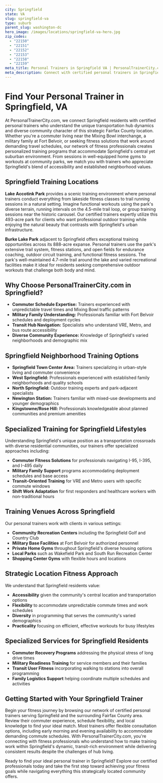```yaml
---
city: Springfield
state: VA
slug: springfield-va
type: suburb
parent_slug: washington-dc
hero_image: /images/locations/springfield-va-hero.jpg
zip_codes:
  - "22150"
  - "22151"
  - "22152"
  - "22153"
  - "22158"
  - "22159"
meta_title: Personal Trainers in Springfield VA | PersonalTrainerCity.com
meta_description: Connect with certified personal trainers in Springfield. Find fitness coaches for commuter-focused training, family workouts, and Mixing Bowl area sessions in this strategic Fairfax County hub.
---
```


# Find Your Personal Trainer in Springfield, VA

At PersonalTrainerCity.com, we connect Springfield residents with certified personal trainers who understand the unique transportation hub dynamics and diverse community character of this strategic Fairfax County location. Whether you're a commuter living near the Mixing Bowl interchange, a military family at Fort Belvoir, or seeking fitness solutions that work around demanding travel schedules, our network of fitness professionals creates personalized training programs that accommodate Springfield's central yet suburban environment. From sessions in well-equipped home gyms to workouts at community parks, we match you with trainers who appreciate Springfield's blend of accessibility and established neighborhood values.

## Springfield Training Locations

**Lake Accotink Park** provides a scenic training environment where personal trainers conduct everything from lakeside fitness classes to trail running sessions in a natural setting. Imagine functional workouts using the park's diverse terrain, running intervals on the 4.5-mile trail loop, or group training sessions near the historic carousel. Our certified trainers expertly utilize this 493-acre park for clients who want professional outdoor training while enjoying the natural beauty that contrasts with Springfield's urban infrastructure.

**Burke Lake Park** adjacent to Springfield offers exceptional training opportunities across its 888-acre expanse. Personal trainers use the park's extensive trail system, fitness stations, and open fields for endurance coaching, outdoor circuit training, and functional fitness sessions. The park's well-maintained 4.7-mile trail around the lake and varied recreational facilities make it ideal for residents seeking comprehensive outdoor workouts that challenge both body and mind.

## Why Choose PersonalTrainerCity.com in Springfield?

*   **Commuter Schedule Expertise:** Trainers experienced with unpredictable travel times and Mixing Bowl traffic patterns
*   **Military Family Understanding:** Professionals familiar with Fort Belvoir schedules and deployment cycles
*   **Transit Hub Navigation:** Specialists who understand VRE, Metro, and bus route accessibility
*   **Diverse Community Experience:** Knowledge of Springfield's varied neighborhoods and demographic mix

## Springfield Neighborhood Training Options

- **Springfield Town Center Area:** Trainers specializing in urban-style living and commuter convenience
- **West Springfield:** Professionals experienced with established family neighborhoods and quality schools
- **North Springfield:** Outdoor training experts and park-adjacent specialists
- **Newington Station:** Trainers familiar with mixed-use developments and younger demographics
- **Kingstowne/Rose Hill:** Professionals knowledgeable about planned communities and premium amenities

## Specialized Training for Springfield Lifestyles

Understanding Springfield's unique position as a transportation crossroads with diverse residential communities, our trainers offer specialized approaches including:

*   **Commuter Fitness Solutions** for professionals navigating I-95, I-395, and I-495 daily
*   **Military Family Support** programs accommodating deployment schedules and base access
*   **Transit-Oriented Training** for VRE and Metro users with specific commute windows
*   **Shift Work Adaptation** for first responders and healthcare workers with non-traditional hours

## Training Venues Across Springfield

Our personal trainers work with clients in various settings:
- **Community Recreation Centers** including the Springfield Golf and Country Club
- **Military Base Facilities** at Fort Belvoir for authorized personnel
- **Private Home Gyms** throughout Springfield's diverse housing options
- **Local Parks** such as Wakefield Park and South Run Recreation Center
- **Shopping Center Gyms** with flexible hours and locations

## Strategic Location Fitness Approach

We understand that Springfield residents value:
- **Accessibility** given the community's central location and transportation options
- **Flexibility** to accommodate unpredictable commute times and work schedules
- **Diversity** in programming that serves the community's varied demographics
- **Practicality** focusing on efficient, effective workouts for busy lifestyles

## Specialized Services for Springfield Residents

*   **Commuter Recovery Programs** addressing the physical stress of long drive times
*   **Military Readiness Training** for service members and their families
*   **Transit User Fitness** incorporating walking to stations into overall programming
*   **Family Logistics Support** helping coordinate multiple schedules and activities

## Getting Started with Your Springfield Trainer

Begin your fitness journey by browsing our network of certified personal trainers serving Springfield and the surrounding Fairfax County area. Review their commuter experience, schedule flexibility, and local knowledge to find your ideal match. Most trainers offer flexible consultation options, including early morning and evening availability to accommodate demanding commute schedules. With PersonalTrainerCity.com, you're connecting with fitness professionals who understand how to make training work within Springfield's dynamic, transit-rich environment while delivering consistent results despite the challenges of hub living.

Ready to find your ideal personal trainer in Springfield? Explore our certified professionals today and take the first step toward achieving your fitness goals while navigating everything this strategically located community offers.